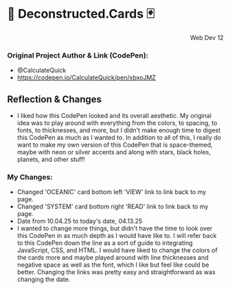 # 🌊 Deconstructed.Cards 🃏
<div style="text-align: right">Web Dev 12</div>

### Original Project Author & Link (CodePen): 
  - @CalculateQuick
  - https://codepen.io/CalculateQuick/pen/xbxoJMZ
## Reflection & Changes
- I liked how this CodePen looked and its overall aesthetic. My original idea was to play around with everything from the colors, to spacing, to fonts, to thicknesses, and more, but I didn't make enough time to digest this CodePen as much as I wanted to. In addition to all of this, I really do want to make my own version of this CodePen that is space-themed, maybe with neon or silver accents and along with stars, black holes, planets, and other stuff!
### My Changes:
  - Changed 'OCEANIC' card bottom left 'VIEW' link to link back to my page.
  - Changed 'SYSTEM' card bottom right 'READ' link to link back to my page.
  - Date from 10.04.25 to today's date, 04.13.25
  - I wanted to change more things, but didn't have the time to look over this CodePen in as much depth as I would have like to. I will refer back to this CodePen down the line as a sort of guide to integrating JavaScript, CSS, and HTML. I would have liked to change the colors of the cards more and maybe played around with line thicknesses and negative space as well as the font, which I like but feel like could be better. Changing the links was pretty easy and straightforward as was changing the date.